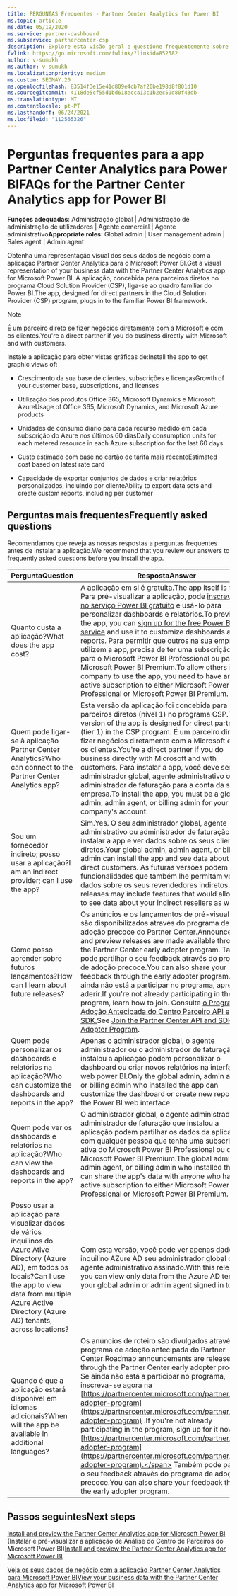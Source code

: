 ```yaml
---
title: PERGUNTAS Frequentes - Partner Center Analytics for Power BI
ms.topic: article
ms.date: 05/19/2020
ms.service: partner-dashboard
ms.subservice: partnercenter-csp
description: Explore esta visão geral e questione frequentemente sobre a app Partner Center Analytics para Power BI, concebida para parceiros diretos no programa Cloud Solution Provider (CSP).
fwlink: https://go.microsoft.com/fwlink/?linkid=852582
author: v-sumukh
ms.author: v-sumukh
ms.localizationpriority: medium
ms.custom: SEOMAY.20
ms.openlocfilehash: 83514f3e15e41d809e4cb7af20be198d8f801d10
ms.sourcegitcommit: 4118de5cf55d1bd618ecca13c1b2ec59d80f43db
ms.translationtype: MT
ms.contentlocale: pt-PT
ms.lasthandoff: 06/24/2021
ms.locfileid: "112565326"
---
```

# <a name="faqs-for-the-partner-center-analytics-app-for-power-bi"></a><span data-ttu-id="99992-103">Perguntas frequentes para a app Partner Center Analytics para Power BI</span><span class="sxs-lookup"><span data-stu-id="99992-103">FAQs for the Partner Center Analytics app for Power BI</span></span>



<span data-ttu-id="99992-104">**Funções adequadas**: Administração global | Administração de administração de utilizadores | Agente comercial | Agente administrativo</span><span class="sxs-lookup"><span data-stu-id="99992-104">**Appropriate roles**: Global admin | User management admin | Sales agent | Admin agent</span></span>

<span data-ttu-id="99992-105">Obtenha uma representação visual dos seus dados de negócio com a aplicação Partner Center Analytics para o Microsoft Power BI.</span><span class="sxs-lookup"><span data-stu-id="99992-105">Get a visual representation of your business data with the Partner Center Analytics app for Microsoft Power BI.</span></span> <span data-ttu-id="99992-106">A aplicação, concebida para parceiros diretos no programa Cloud Solution Provider (CSP), liga-se ao quadro familiar do Power BI.</span><span class="sxs-lookup"><span data-stu-id="99992-106">The app, designed for direct partners in the Cloud Solution Provider (CSP) program, plugs in to the familiar Power BI framework.</span></span>

> [!NOTE]  
> <span data-ttu-id="99992-107">É um parceiro direto se fizer negócios diretamente com a Microsoft e com os clientes.</span><span class="sxs-lookup"><span data-stu-id="99992-107">You're a direct partner if you do business directly with Microsoft and with customers.</span></span>

<span data-ttu-id="99992-108">Instale a aplicação para obter vistas gráficas de:</span><span class="sxs-lookup"><span data-stu-id="99992-108">Install the app to get graphic views of:</span></span>

- <span data-ttu-id="99992-109">Crescimento da sua base de clientes, subscrições e licenças</span><span class="sxs-lookup"><span data-stu-id="99992-109">Growth of your customer base, subscriptions, and licenses</span></span>

- <span data-ttu-id="99992-110">Utilização dos produtos Office 365, Microsoft Dynamics e Microsoft Azure</span><span class="sxs-lookup"><span data-stu-id="99992-110">Usage of Office 365, Microsoft Dynamics, and Microsoft Azure products</span></span>

- <span data-ttu-id="99992-111">Unidades de consumo diário para cada recurso medido em cada subscrição do Azure nos últimos 60 dias</span><span class="sxs-lookup"><span data-stu-id="99992-111">Daily consumption units for each metered resource in each Azure subscription for the last 60 days</span></span>

- <span data-ttu-id="99992-112">Custo estimado com base no cartão de tarifa mais recente</span><span class="sxs-lookup"><span data-stu-id="99992-112">Estimated cost based on latest rate card</span></span>

- <span data-ttu-id="99992-113">Capacidade de exportar conjuntos de dados e criar relatórios personalizados, incluindo por cliente</span><span class="sxs-lookup"><span data-stu-id="99992-113">Ability to export data sets and create custom reports, including per customer</span></span>

## <a name="frequently-asked-questions"></a><span data-ttu-id="99992-114">Perguntas mais frequentes</span><span class="sxs-lookup"><span data-stu-id="99992-114">Frequently asked questions</span></span>

<span data-ttu-id="99992-115">Recomendamos que reveja as nossas respostas a perguntas frequentes antes de instalar a aplicação.</span><span class="sxs-lookup"><span data-stu-id="99992-115">We recommend that you review our answers to frequently asked questions before you install the app.</span></span>

| <span data-ttu-id="99992-116">**Pergunta**</span><span class="sxs-lookup"><span data-stu-id="99992-116">**Question**</span></span> | <span data-ttu-id="99992-117">**Resposta**</span><span class="sxs-lookup"><span data-stu-id="99992-117">**Answer**</span></span> |
| --- | ---------- |
| <span data-ttu-id="99992-118">Quanto custa a aplicação?</span><span class="sxs-lookup"><span data-stu-id="99992-118">What does the app cost?</span></span> | <span data-ttu-id="99992-119">A aplicação em si é gratuita.</span><span class="sxs-lookup"><span data-stu-id="99992-119">The app itself is free.</span></span> <span data-ttu-id="99992-120">Para pré-visualizar a aplicação, pode [inscrever-se no serviço Power BI gratuito](https://go.microsoft.com/fwlink/p/?linkid=845347) e usá-lo para personalizar dashboards e relatórios.</span><span class="sxs-lookup"><span data-stu-id="99992-120">To preview the app, you can [sign up for the free Power BI service](https://go.microsoft.com/fwlink/p/?linkid=845347) and use it to customize dashboards and reports.</span></span> <span data-ttu-id="99992-121">Para permitir que outros na sua empresa utilizem a app, precisa de ter uma subscrição ativa para o Microsoft Power BI Professional ou para o Microsoft Power BI Premium.</span><span class="sxs-lookup"><span data-stu-id="99992-121">To allow others in your company to use the app, you need to have an active subscription to either Microsoft Power BI Professional or Microsoft Power BI Premium.</span></span> |
| <span data-ttu-id="99992-122">Quem pode ligar-se à aplicação Partner Center Analytics?</span><span class="sxs-lookup"><span data-stu-id="99992-122">Who can connect to the Partner Center Analytics app?</span></span> | <span data-ttu-id="99992-123">Esta versão da aplicação foi concebida para parceiros diretos (nível 1) no programa CSP.</span><span class="sxs-lookup"><span data-stu-id="99992-123">This version of the app is designed for direct partners (tier 1) in the CSP program.</span></span> <span data-ttu-id="99992-124">É um parceiro direto se fizer negócios diretamente com a Microsoft e com os clientes.</span><span class="sxs-lookup"><span data-stu-id="99992-124">You're a direct partner if you do business directly with Microsoft and with customers.</span></span> <span data-ttu-id="99992-125">Para instalar a app, você deve ser um administrador global, agente administrativo ou administrador de faturação para a conta da sua empresa.</span><span class="sxs-lookup"><span data-stu-id="99992-125">To install the app, you must be a global admin, admin agent, or billing admin for your company's account.</span></span> |
| <span data-ttu-id="99992-126">Sou um fornecedor indireto; posso usar a aplicação?</span><span class="sxs-lookup"><span data-stu-id="99992-126">I am an indirect provider; can I use the app?</span></span> | <span data-ttu-id="99992-127">Sim.</span><span class="sxs-lookup"><span data-stu-id="99992-127">Yes.</span></span> <span data-ttu-id="99992-128">O seu administrador global, agente administrativo ou administrador de faturação pode instalar a app e ver dados sobre os seus clientes diretos.</span><span class="sxs-lookup"><span data-stu-id="99992-128">Your global admin, admin agent, or billing admin can install the app and see data about your direct customers.</span></span> <span data-ttu-id="99992-129">As futuras versões podem incluir funcionalidades que também lhe permitam ver dados sobre os seus revendedores indiretos.</span><span class="sxs-lookup"><span data-stu-id="99992-129">Future releases may include features that would allow you to see data about your indirect resellers as well.</span></span> |
| <span data-ttu-id="99992-130">Como posso aprender sobre futuros lançamentos?</span><span class="sxs-lookup"><span data-stu-id="99992-130">How can I learn about future releases?</span></span> | <span data-ttu-id="99992-131">Os anúncios e os lançamentos de pré-visualização são disponibilizados através do programa de adoção precoce do Partner Center.</span><span class="sxs-lookup"><span data-stu-id="99992-131">Announcements and preview releases are made available through the Partner Center early adopter program.</span></span> <span data-ttu-id="99992-132">Também pode partilhar o seu feedback através do programa de adoção precoce.</span><span class="sxs-lookup"><span data-stu-id="99992-132">You can also share your feedback through the early adopter program.</span></span> <span data-ttu-id="99992-133">Se ainda não está a participar no programa, aprenda a aderir.</span><span class="sxs-lookup"><span data-stu-id="99992-133">If you're not already participating in the program, learn how to join.</span></span> <span data-ttu-id="99992-134">Consulte [o Programa de Adoção Antecipada do Centro Parceiro API e SDK.](/partner-center/develop/early-adopter-program)</span><span class="sxs-lookup"><span data-stu-id="99992-134">See [Join the Partner Center API and SDK Early Adopter Program](/partner-center/develop/early-adopter-program).</span></span>  |
| <span data-ttu-id="99992-135">Quem pode personalizar os dashboards e relatórios na aplicação?</span><span class="sxs-lookup"><span data-stu-id="99992-135">Who can customize the dashboards and reports in the app?</span></span> | <span data-ttu-id="99992-136">Apenas o administrador global, o agente administrador ou o administrador de faturação que instalou a aplicação podem personalizar o dashboard ou criar novos relatórios na interface web power BI.</span><span class="sxs-lookup"><span data-stu-id="99992-136">Only the global admin, admin agent, or billing admin who installed the app can customize the dashboard or create new reports in the Power BI web interface.</span></span> |
| <span data-ttu-id="99992-137">Quem pode ver os dashboards e relatórios na aplicação?</span><span class="sxs-lookup"><span data-stu-id="99992-137">Who can view the dashboards and reports in the app?</span></span> | <span data-ttu-id="99992-138">O administrador global, o agente administrador ou administrador de faturação que instalou a aplicação podem partilhar os dados da aplicação com qualquer pessoa que tenha uma subscrição ativa do Microsoft Power BI Professional ou do Microsoft Power BI Premium.</span><span class="sxs-lookup"><span data-stu-id="99992-138">The global admin, admin agent, or billing admin who installed the app can share the app's data with anyone who has an active subscription to either Microsoft Power BI Professional or Microsoft Power BI Premium.</span></span> |
| <span data-ttu-id="99992-139">Posso usar a aplicação para visualizar dados de vários inquilinos do Azure Ative Directory (Azure AD), em todos os locais?</span><span class="sxs-lookup"><span data-stu-id="99992-139">Can I use the app to view data from multiple Azure Active Directory (Azure AD) tenants, across locations?</span></span> | <span data-ttu-id="99992-140">Com esta versão, você pode ver apenas dados do inquilino AZure AD seu administrador global ou agente administrativo assinado.</span><span class="sxs-lookup"><span data-stu-id="99992-140">With this release, you can view only data from the Azure AD tenant your global admin or admin agent signed in to.</span></span> | 
| <span data-ttu-id="99992-141">Quando é que a aplicação estará disponível em idiomas adicionais?</span><span class="sxs-lookup"><span data-stu-id="99992-141">When will the app be available in additional languages?</span></span> | <span data-ttu-id="99992-142">Os anúncios de roteiro são divulgados através do programa de adoção antecipada do Partner Center.</span><span class="sxs-lookup"><span data-stu-id="99992-142">Roadmap announcements are released through the Partner Center early adopter program.</span></span> <span data-ttu-id="99992-143">Se ainda não está a participar no programa, inscreva-se agora na [https://partnercenter.microsoft.com/partner/early-adopter-program](https://partnercenter.microsoft.com/partner/early-adopter-program) .</span><span class="sxs-lookup"><span data-stu-id="99992-143">If you're not already participating in the program, sign up for it now at [https://partnercenter.microsoft.com/partner/early-adopter-program](https://partnercenter.microsoft.com/partner/early-adopter-program).</span></span> <span data-ttu-id="99992-144">Também pode partilhar o seu feedback através do programa de adoção precoce.</span><span class="sxs-lookup"><span data-stu-id="99992-144">You can also share your feedback through the early adopter program.</span></span> | 



## <a name="next-steps"></a><span data-ttu-id="99992-145">Passos seguintes</span><span class="sxs-lookup"><span data-stu-id="99992-145">Next steps</span></span>

<span data-ttu-id="99992-146">[Install and preview the Partner Center Analytics app for Microsoft Power BI](power-bi-app-for-direct-partners-install.md) (Instalar e pré-visualizar a aplicação de Análise do Centro de Parceiros do Microsoft Power BI)</span><span class="sxs-lookup"><span data-stu-id="99992-146">[Install and preview the Partner Center Analytics app for Microsoft Power BI](power-bi-app-for-direct-partners-install.md)</span></span>

[<span data-ttu-id="99992-147">Veja os seus dados de negócio com a aplicação Partner Center Analytics para Microsoft Power BI</span><span class="sxs-lookup"><span data-stu-id="99992-147">View your business data with the Partner Center Analytics app for Microsoft Power BI</span></span>](power-bi-app-for-direct-partners-use.md)